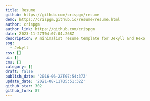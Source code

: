 ```yaml
---
title: Resume
github: https://github.com/crispgm/resume
demo: https://crispgm.github.io/resume/resume.html
author: crispgm
author_link: https://github.com/crispgm
date: 2023-11-27T04:07:04.268Z
description: A minimalist resume template for Jekyll and Hexo
ssg:
  - Jekyll
css: []
ui: []
cms: []
category: []
draft: false
publish_date: '2016-06-22T07:54:37Z'
update_date: '2021-08-11T05:51:32Z'
github_star: 302
github_fork: 87
---
```

